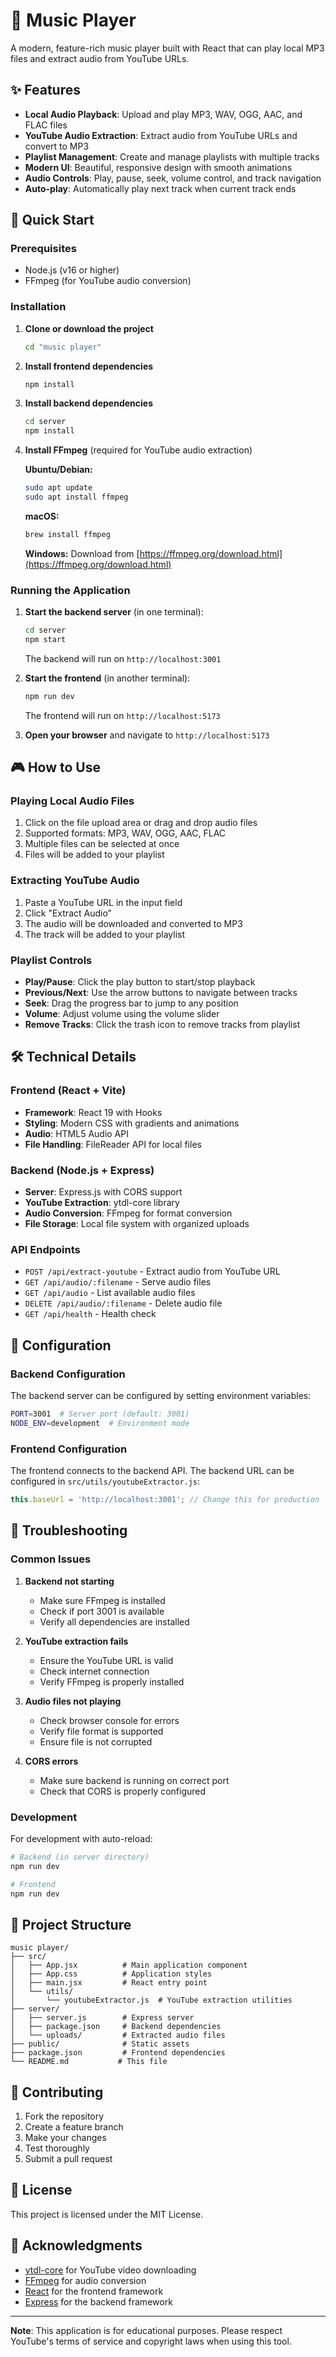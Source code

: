 # 🎵 Music Player

A modern, feature-rich music player built with React that can play local MP3 files and extract audio from YouTube URLs.

## ✨ Features

- **Local Audio Playback**: Upload and play MP3, WAV, OGG, AAC, and FLAC files
- **YouTube Audio Extraction**: Extract audio from YouTube URLs and convert to MP3
- **Playlist Management**: Create and manage playlists with multiple tracks
- **Modern UI**: Beautiful, responsive design with smooth animations
- **Audio Controls**: Play, pause, seek, volume control, and track navigation
- **Auto-play**: Automatically play next track when current track ends

## 🚀 Quick Start

### Prerequisites

- Node.js (v16 or higher)
- FFmpeg (for YouTube audio conversion)

### Installation

1. **Clone or download the project**
   ```bash
   cd "music player"
   ```

2. **Install frontend dependencies**
   ```bash
   npm install
   ```

3. **Install backend dependencies**
   ```bash
   cd server
   npm install
   ```

4. **Install FFmpeg** (required for YouTube audio extraction)
   
   **Ubuntu/Debian:**
   ```bash
   sudo apt update
   sudo apt install ffmpeg
   ```
   
   **macOS:**
   ```bash
   brew install ffmpeg
   ```
   
   **Windows:**
   Download from [https://ffmpeg.org/download.html](https://ffmpeg.org/download.html)

### Running the Application

1. **Start the backend server** (in one terminal):
   ```bash
   cd server
   npm start
   ```
   The backend will run on `http://localhost:3001`

2. **Start the frontend** (in another terminal):
   ```bash
   npm run dev
   ```
   The frontend will run on `http://localhost:5173`

3. **Open your browser** and navigate to `http://localhost:5173`

## 🎮 How to Use

### Playing Local Audio Files

1. Click on the file upload area or drag and drop audio files
2. Supported formats: MP3, WAV, OGG, AAC, FLAC
3. Multiple files can be selected at once
4. Files will be added to your playlist

### Extracting YouTube Audio

1. Paste a YouTube URL in the input field
2. Click "Extract Audio"
3. The audio will be downloaded and converted to MP3
4. The track will be added to your playlist

### Playlist Controls

- **Play/Pause**: Click the play button to start/stop playback
- **Previous/Next**: Use the arrow buttons to navigate between tracks
- **Seek**: Drag the progress bar to jump to any position
- **Volume**: Adjust volume using the volume slider
- **Remove Tracks**: Click the trash icon to remove tracks from playlist

## 🛠️ Technical Details

### Frontend (React + Vite)
- **Framework**: React 19 with Hooks
- **Styling**: Modern CSS with gradients and animations
- **Audio**: HTML5 Audio API
- **File Handling**: FileReader API for local files

### Backend (Node.js + Express)
- **Server**: Express.js with CORS support
- **YouTube Extraction**: ytdl-core library
- **Audio Conversion**: FFmpeg for format conversion
- **File Storage**: Local file system with organized uploads

### API Endpoints

- `POST /api/extract-youtube` - Extract audio from YouTube URL
- `GET /api/audio/:filename` - Serve audio files
- `GET /api/audio` - List available audio files
- `DELETE /api/audio/:filename` - Delete audio file
- `GET /api/health` - Health check

## 🔧 Configuration

### Backend Configuration

The backend server can be configured by setting environment variables:

```bash
PORT=3001  # Server port (default: 3001)
NODE_ENV=development  # Environment mode
```

### Frontend Configuration

The frontend connects to the backend API. The backend URL can be configured in `src/utils/youtubeExtractor.js`:

```javascript
this.baseUrl = 'http://localhost:3001'; // Change this for production
```

## 🐛 Troubleshooting

### Common Issues

1. **Backend not starting**
   - Make sure FFmpeg is installed
   - Check if port 3001 is available
   - Verify all dependencies are installed

2. **YouTube extraction fails**
   - Ensure the YouTube URL is valid
   - Check internet connection
   - Verify FFmpeg is properly installed

3. **Audio files not playing**
   - Check browser console for errors
   - Verify file format is supported
   - Ensure file is not corrupted

4. **CORS errors**
   - Make sure backend is running on correct port
   - Check that CORS is properly configured

### Development

For development with auto-reload:

```bash
# Backend (in server directory)
npm run dev

# Frontend
npm run dev
```

## 📁 Project Structure

```
music player/
├── src/
│   ├── App.jsx          # Main application component
│   ├── App.css          # Application styles
│   ├── main.jsx         # React entry point
│   └── utils/
│       └── youtubeExtractor.js  # YouTube extraction utilities
├── server/
│   ├── server.js        # Express server
│   ├── package.json     # Backend dependencies
│   └── uploads/         # Extracted audio files
├── public/              # Static assets
├── package.json         # Frontend dependencies
└── README.md           # This file
```

## 🤝 Contributing

1. Fork the repository
2. Create a feature branch
3. Make your changes
4. Test thoroughly
5. Submit a pull request

## 📄 License

This project is licensed under the MIT License.

## 🙏 Acknowledgments

- [ytdl-core](https://github.com/fent/node-ytdl-core) for YouTube video downloading
- [FFmpeg](https://ffmpeg.org/) for audio conversion
- [React](https://reactjs.org/) for the frontend framework
- [Express](https://expressjs.com/) for the backend framework

---

**Note**: This application is for educational purposes. Please respect YouTube's terms of service and copyright laws when using this tool.

